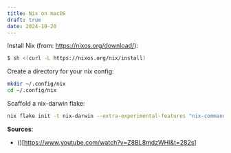 ```yaml
---
title: Nix on macOS
draft: true
date: 2024-10-20
---
```


Install Nix (from: https://nixos.org/download/):
```bash
$ sh <(curl -L https://nixos.org/nix/install)
```

Create a directory for your nix config:
```bash
mkdir ~/.config/nix
cd ~/.config/nix
```

Scaffold a nix-darwin flake:
```bash
nix flake init -t nix-darwin --extra-experimental-features "nix-command flakes"
```


__Sources__:
- ()[https://www.youtube.com/watch?v=Z8BL8mdzWHI&t=282s]

